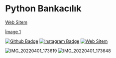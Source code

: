 # Python Bankacılık

[Web Sitem](https://arinweb.epizy.com)

[İmage 1]()

[![Github Badge](https://img.shields.io/badge/-Github-000?style=quare&labelColor=000&logo=Github&logoColor=white&link=link)](https://github.com/arinweb) 
[![Instagram Badge](https://img.shields.io/badge/-Instagram-C13584?style=flat-quare&labelColor=C13584&logo=instagram&logoColor=white&link=link)](https://www.instagram.com/arin_web)
[![Web Sitem](https://instagram.fyei4-1.fna.fbcdn.net/v/t51.2885-19/277149479_333556288609329_5030317728030263283_n.jpg?stp=dst-jpg_s150x150&_nc_ht=instagram.fyei4-1.fna.fbcdn.net&_nc_cat=109&_nc_ohc=7mixpd-DDRIAX9Lgt9u&edm=AB32dywBAAAA&ccb=7-4&oh=00_AT_aH1BT6Bz8Nx77PxNR_KddmLBmFPA8Bmk2YumneyO6TA&oe=624ECD45&_nc_sid=c59781)](link) 

![IMG_20220401_173619](https://user-images.githubusercontent.com/60838684/161289298-c9bd58e1-26bd-42dc-8474-02455b2477be.jpg)
![IMG_20220401_173648](https://user-images.githubusercontent.com/60838684/161289303-c474d8de-8541-40a4-bbf0-b238b2649f61.jpg)
